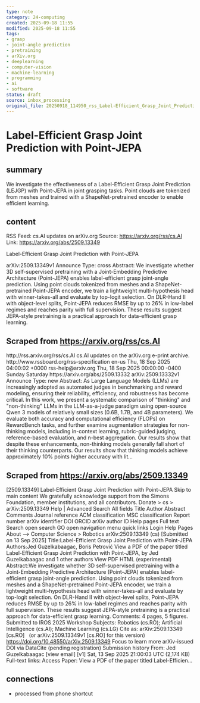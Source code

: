 ```yaml
---
type: note
category: 24-computing
created: 2025-09-18 11:55
modified: 2025-09-18 11:55
tags:
- grasp
- joint-angle prediction
- pretraining
- arXiv.org
- deeplearning
- computer-vision
- machine-learning
- programming
- ai
- software
status: draft
source: inbox_processing
original_file: 20250918_114950_rss_Label-Efficient_Grasp_Joint_Prediction_with_Point-.txt
---
```



# Label-Efficient Grasp Joint Prediction with Point-JEPA

## summary
We investigate the effectiveness of a Label-Efficient Grasp Joint Prediction (LEJGP) with Point-JEPA in joint grasping tasks. Point clouds are tokenized from meshes and trained with a ShapeNet-pretrained encoder to enable efficient learning.

## content
RSS Feed: cs.AI updates on arXiv.org
Source: https://arxiv.org/rss/cs.AI
Link: https://arxiv.org/abs/2509.13349

Label-Efficient Grasp Joint Prediction with Point-JEPA

arXiv:2509.13349v1 Announce Type: cross Abstract: We investigate whether 3D self-supervised pretraining with a Joint-Embedding Predictive Architecture (Point-JEPA) enables label-efficient grasp joint-angle prediction. Using point clouds tokenized from meshes and a ShapeNet-pretrained Point-JEPA encoder, we train a lightweight multi-hypothesis head with winner-takes-all and evaluate by top-logit selection. On DLR-Hand II with object-level splits, Point-JEPA reduces RMSE by up to 26% in low-label regimes and reaches parity with full supervision. These results suggest JEPA-style pretraining is a practical approach for data-efficient grasp learning.

## Scraped from https://arxiv.org/rss/cs.AI
<?xml version='1.0' encoding='UTF-8'?>
<rss xmlns:arxiv="http://arxiv.org/schemas/atom" xmlns:dc="http://purl.org/dc/elements/1.1/" xmlns:atom="http://www.w3.org/2005/Atom" xmlns:content="http://purl.org/rss/1.0/modules/content/" version="2.0">
  <channel>
    <title>cs.AI updates on arXiv.org</title>
    <link>http://rss.arxiv.org/rss/cs.AI</link>
    <description>cs.AI updates on the arXiv.org e-print archive.</description>
    <atom:link href="http://rss.arxiv.org/rss/cs.AI" rel="self" type="application/rss+xml"/>
    <docs>http://www.rssboard.org/rss-specification</docs>
    <language>en-us</language>
    <lastBuildDate>Thu, 18 Sep 2025 04:00:02 +0000</lastBuildDate>
    <managingEditor>rss-help@arxiv.org</managingEditor>
    <pubDate>Thu, 18 Sep 2025 00:00:00 -0400</pubDate>
    <skipDays>
      <day>Sunday</day>
      <day>Saturday</day>
    </skipDays>
    <item>
      <title>Explicit Reasoning Makes Better Judges: A Systematic Study on Accuracy, Efficiency, and Robustness</title>
      <link>https://arxiv.org/abs/2509.13332</link>
      <description>arXiv:2509.13332v1 Announce Type: new 
Abstract: As Large Language Models (LLMs) are increasingly adopted as automated judges in benchmarking and reward modeling, ensuring their reliability, efficiency, and robustness has become critical. In this work, we present a systematic comparison of "thinking" and "non-thinking" LLMs in the LLM-as-a-judge paradigm using open-source Qwen 3 models of relatively small sizes (0.6B, 1.7B, and 4B parameters). We evaluate both accuracy and computational efficiency (FLOPs) on RewardBench tasks, and further examine augmentation strategies for non-thinking models, including in-context learning, rubric-guided judging, reference-based evaluation, and n-best aggregation. Our results show that despite these enhancements, non-thinking models generally fall short of their thinking counterparts. Our results show that thinking models achieve approximately 10% points higher accuracy with lit...


## Scraped from https://arxiv.org/abs/2509.13349
[2509.13349] Label-Efficient Grasp Joint Prediction with Point-JEPA Skip to main content We gratefully acknowledge support from the Simons Foundation, member institutions, and all contributors. Donate &gt; cs &gt; arXiv:2509.13349 Help | Advanced Search All fields Title Author Abstract Comments Journal reference ACM classification MSC classification Report number arXiv identifier DOI ORCID arXiv author ID Help pages Full text Search open search GO open navigation menu quick links Login Help Pages About --> Computer Science > Robotics arXiv:2509.13349 (cs) [Submitted on 13 Sep 2025] Title:Label-Efficient Grasp Joint Prediction with Point-JEPA Authors:Jed Guzelkabaagac, Boris Petrović View a PDF of the paper titled Label-Efficient Grasp Joint Prediction with Point-JEPA, by Jed Guzelkabaagac and 1 other authors View PDF HTML (experimental) Abstract:We investigate whether 3D self-supervised pretraining with a Joint-Embedding Predictive Architecture (Point-JEPA) enables label-efficient grasp joint-angle prediction. Using point clouds tokenized from meshes and a ShapeNet-pretrained Point-JEPA encoder, we train a lightweight multi-hypothesis head with winner-takes-all and evaluate by top-logit selection. On DLR-Hand II with object-level splits, Point-JEPA reduces RMSE by up to 26% in low-label regimes and reaches parity with full supervision. These results suggest JEPA-style pretraining is a practical approach for data-efficient grasp learning. Comments: 4 pages, 5 figures. Submitted to IROS 2025 Workshop Subjects: Robotics (cs.RO); Artificial Intelligence (cs.AI); Machine Learning (cs.LG) Cite as: arXiv:2509.13349 [cs.RO] &nbsp; (or arXiv:2509.13349v1 [cs.RO] for this version) &nbsp; https://doi.org/10.48550/arXiv.2509.13349 Focus to learn more arXiv-issued DOI via DataCite (pending registration) Submission history From: Jed Guzelkabaagac [view email] [v1] Sat, 13 Sep 2025 21:00:03 UTC (2,174 KB) Full-text links: Access Paper: View a PDF of the paper titled Label-Efficien...


## connections
- processed from phone shortcut

